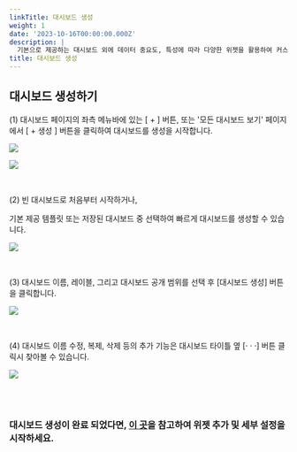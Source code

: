 ```yaml
---
linkTitle: 대시보드 생성
weight: 1
date: '2023-10-16T00:00:00.000Z'
description: |
  기본으로 제공하는 대시보드 외에 데이터 중요도, 특성에 따라 다양한 위젯을 활용하여 커스텀 대시보드를 생성하고 관리할 수 있습니다. 
title: 대시보드 생성
---
```


## 대시보드 생성하기

(1) 대시보드 페이지의 좌측 메뉴바에 있는 \[ + ] 버튼, 또는 '모든 대시보드 보기' 페이지에서 \[ + 생성 ] 버튼을 클릭하여 대시보드를 생성을 시작합니다.

![](/guides/dashboards_v2/create-dashboard-01-ko.png)

![](/guides/dashboards_v2/create-dashboard-02-ko.png)

<br>

(2) 빈 대시보드로 처음부터 시작하거나,

기본 제공 템플릿 또는 저장된 대시보드 중 선택하여 빠르게 대시보드를 생성할 수 있습니다.

![](/guides/dashboards_v2/create-dashboard-03-ko.png)

<br>

(3) 대시보드 이름, 레이블, 그리고 대시보드 공개 범위를 선택 후 \[대시보드 생성] 버튼을 클릭합니다.

![](/guides/dashboards_v2/create-dashboard-04-ko.png)

<br>

(4) 대시보드 이름 수정, 복제, 삭제 등의 추가 기능은 대시보드 타이틀 옆 \[· · ·] 버튼 클릭시 찾아볼 수 있습니다.

![](/guides/dashboards_v2/create-dashboard-05-ko.png)

<br><br>

### 대시보드 생성이 완료 되었다면, [이 곳](</ko/docs/guides/dashboards/data-settings/>)을 참고하여 위젯 추가 및 세부 설정을 시작하세요.
